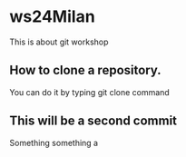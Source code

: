 # ws24Milan
This is about git workshop

## How to clone a repository. 
You can do it by typing git clone command

## This will be a second commit

Something something a
